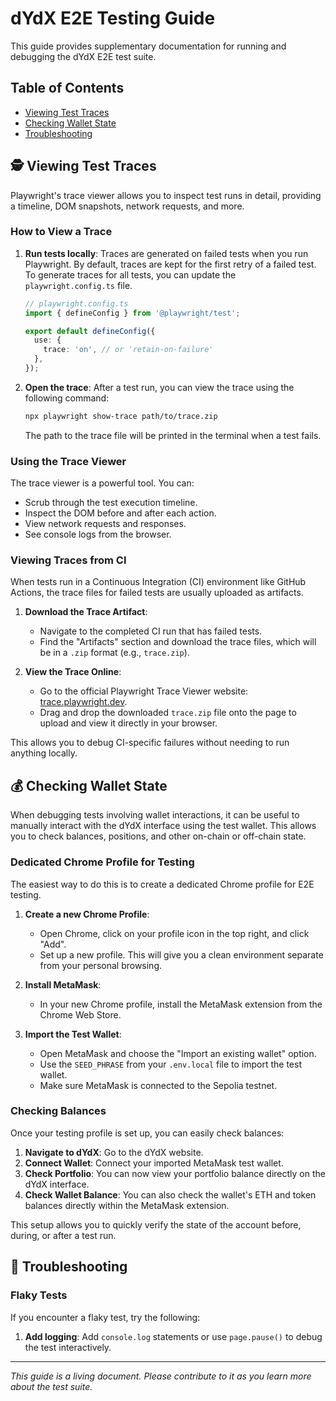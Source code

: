 # dYdX E2E Testing Guide

This guide provides supplementary documentation for running and debugging the dYdX E2E test suite.

## Table of Contents

- [Viewing Test Traces](#-viewing-test-traces)
- [Checking Wallet State](#-checking-wallet-state)
- [Troubleshooting](#-troubleshooting)

## 🕵️ Viewing Test Traces

Playwright's trace viewer allows you to inspect test runs in detail, providing a timeline, DOM snapshots, network requests, and more.

### How to View a Trace

1.  **Run tests locally**: Traces are generated on failed tests when you run Playwright. By default, traces are kept for the first retry of a failed test. To generate traces for all tests, you can update the `playwright.config.ts` file.

    ```typescript
    // playwright.config.ts
    import { defineConfig } from '@playwright/test';

    export default defineConfig({
      use: {
        trace: 'on', // or 'retain-on-failure'
      },
    });
    ```

2.  **Open the trace**: After a test run, you can view the trace using the following command:

    ```bash
    npx playwright show-trace path/to/trace.zip
    ```

    The path to the trace file will be printed in the terminal when a test fails.

### Using the Trace Viewer

The trace viewer is a powerful tool. You can:
-   Scrub through the test execution timeline.
-   Inspect the DOM before and after each action.
-   View network requests and responses.
-   See console logs from the browser.

### Viewing Traces from CI

When tests run in a Continuous Integration (CI) environment like GitHub Actions, the trace files for failed tests are usually uploaded as artifacts.

1.  **Download the Trace Artifact**:
    - Navigate to the completed CI run that has failed tests.
    - Find the "Artifacts" section and download the trace files, which will be in a `.zip` format (e.g., `trace.zip`).

2.  **View the Trace Online**:
    - Go to the official Playwright Trace Viewer website: [trace.playwright.dev](https://trace.playwright.dev/).
    - Drag and drop the downloaded `trace.zip` file onto the page to upload and view it directly in your browser.

This allows you to debug CI-specific failures without needing to run anything locally.

## 💰 Checking Wallet State

When debugging tests involving wallet interactions, it can be useful to manually interact with the dYdX interface using the test wallet. This allows you to check balances, positions, and other on-chain or off-chain state.

### Dedicated Chrome Profile for Testing

The easiest way to do this is to create a dedicated Chrome profile for E2E testing.

1.  **Create a new Chrome Profile**:
    - Open Chrome, click on your profile icon in the top right, and click "Add".
    - Set up a new profile. This will give you a clean environment separate from your personal browsing.

2.  **Install MetaMask**:
    - In your new Chrome profile, install the MetaMask extension from the Chrome Web Store.

3.  **Import the Test Wallet**:
    - Open MetaMask and choose the "Import an existing wallet" option.
    - Use the `SEED_PHRASE` from your `.env.local` file to import the test wallet.
    - Make sure MetaMask is connected to the Sepolia testnet.

### Checking Balances

Once your testing profile is set up, you can easily check balances:

1.  **Navigate to dYdX**: Go to the dYdX website.
2.  **Connect Wallet**: Connect your imported MetaMask test wallet.
3.  **Check Portfolio**: You can now view your portfolio balance directly on the dYdX interface.
4.  **Check Wallet Balance**: You can also check the wallet's ETH and token balances directly within the MetaMask extension.

This setup allows you to quickly verify the state of the account before, during, or after a test run.

## 🐛 Troubleshooting

### Flaky Tests

If you encounter a flaky test, try the following:
1.  **Add logging**: Add `console.log` statements or use `page.pause()` to debug the test interactively.

---

_This guide is a living document. Please contribute to it as you learn more about the test suite._ 